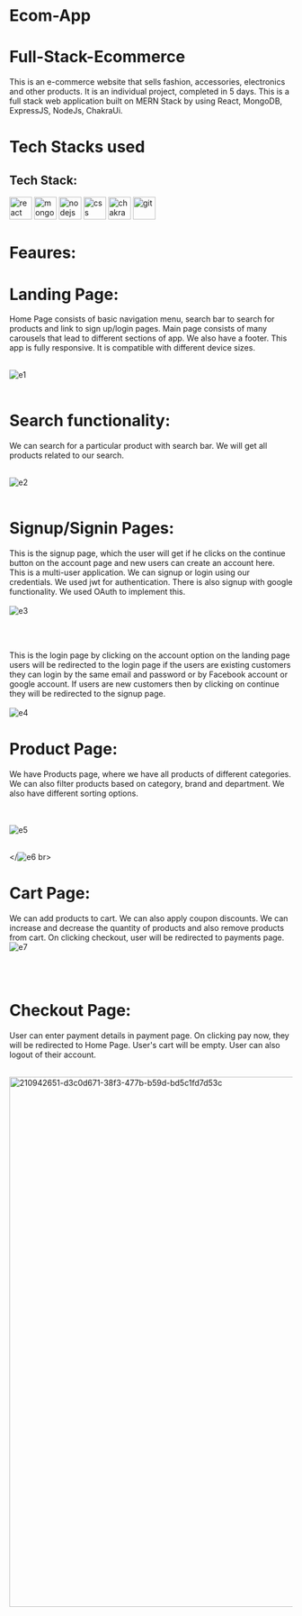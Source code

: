 # Ecom-App

# Full-Stack-Ecommerce
This is an e-commerce website that sells fashion, accessories, electronics and other products. It is an individual project, completed in 5 days. This is a full stack web application built on MERN Stack by using React, MongoDB, ExpressJS, NodeJs, ChakraUi.



# Tech Stacks used
<h2>Tech Stack:</h2><div display="flex">
  <img  src="https://user-images.githubusercontent.com/96100168/210945586-5e28a86e-2a82-4a28-b239-b1ea8599b1ad.png" alt="react" height="40" width="40" /> 
 <img   src="https://user-images.githubusercontent.com/96100168/210944103-5fa238d0-6611-41b1-8d48-c763788d849a.png" alt="mongo"  height="40" width="40"/> 
  <img  src="https://user-images.githubusercontent.com/96100168/210945464-a1d31676-5699-439a-9f71-62404f4820f0.png" alt="nodejs" height="40" width="40" /> 
   <img  src="https://user-images.githubusercontent.com/96100168/210946940-53a1ec2c-54ed-474f-bba8-bb54e9bb426d.png" alt="css" height="40" width="40" /> 
  <img  src="https://user-images.githubusercontent.com/96100168/210947674-efad06f9-6da6-49eb-a39e-e3b343f3df73.png" alt="chakraui" height="40" width="40" />
  <img  src="https://user-images.githubusercontent.com/96100168/210947402-fda57d57-e0bc-4a08-9272-e41838fba708.png" alt="git" height="40" width="40" />

# Feaures:

# Landing Page:</br>
Home Page consists of basic navigation menu, search bar to search for products and link to sign up/login pages. Main page consists of many carousels that lead to different sections of app. We also have a footer. This app is fully responsive. It is compatible with different device sizes. </br></br> 

![e1](https://user-images.githubusercontent.com/107460617/226966670-5b2a21be-6ea2-4086-8973-c4dc5a401b16.PNG)</br></br>

# Search functionality:</br>
We can search for a particular product with search bar. We will get all products related to our search. </br></br>


 ![e2](https://user-images.githubusercontent.com/107460617/226968330-24a9bd8c-210b-4b41-806a-fb524ce5e397.PNG) </br></br>



# Signup/Signin Pages:
This is the signup page, which the user will get if he clicks on the continue button on the account page and new users can create an account here.
This is a multi-user application. We can signup or login using our credentials. We used jwt for authentication. There is also signup with google functionality. We used OAuth to implement this.
</br></br>
![e3](https://user-images.githubusercontent.com/107460617/226968870-54f3efa3-b023-4574-b488-a6a6402aa543.PNG)



</br></br>

This is the login page by clicking on the account option on the landing page users will be redirected to the login page if the users are existing customers they can login by the same email and password or by Facebook account or google account. If users are new customers then by clicking on continue they will be redirected to the signup page.</br></br>
![e4](https://user-images.githubusercontent.com/107460617/226968902-b98a95d5-f0da-42f0-a9d3-5ada8e3996a1.PNG)


# Product Page:
We have Products page, where we have all products of different categories. We can also filter products based on category, brand and department. We also have different sorting options.

</br></br>
![e5](https://user-images.githubusercontent.com/107460617/226969460-273e88dd-1e39-46c5-882a-5e399c27954c.PNG)

</br></![e6](https://user-images.githubusercontent.com/107460617/226969478-b2dcdf64-61d7-48f4-a954-202f59e1666d.PNG)
br>

# Cart Page:
We can add products to cart. We can also apply coupon discounts. We can increase and decrease the quantity of products and also remove products from cart. On clicking checkout, user will be redirected to payments page.
![e7](https://user-images.githubusercontent.com/107460617/226970415-2aaef663-e5c2-4ca1-9120-c63180328ebd.PNG)

</br></br>



# Checkout Page:

User can enter payment details in payment page. On clicking pay now, they will be redirected to Home Page. User's cart will be empty. User can also logout of their account.
</br></br>



<img width="941" alt="210942651-d3c0d671-38f3-477b-b59d-bd5c1fd7d53c" src="https://user-images.githubusercontent.com/107460617/214100813-38dde73d-1931-4a3d-afa5-301f00989cdf.png">













